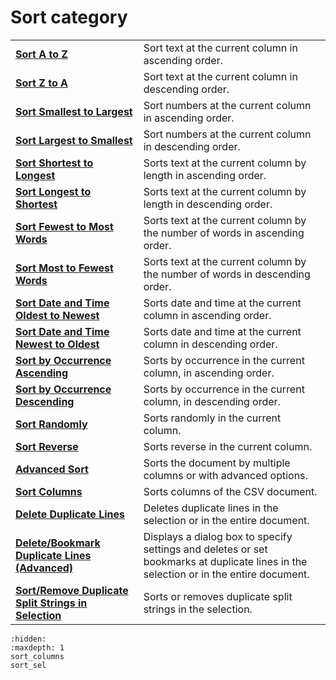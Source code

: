 # Sort category

|     |     |
| --- | --- |
| [**Sort A to Z**](../edit/sort_text_a) | Sort text at the current column in ascending order. |
| [**Sort Z to A**](../edit/sort_text_d) | Sort text at the current column in descending order. |
| [**Sort Smallest to Largest**](../edit/sort_num_a) | Sort numbers at the current column in ascending order. |
| [**Sort Largest to Smallest**](../edit/sort_num_d) | Sort numbers at the current column in descending order. |
| [**Sort Shortest to Longest**](../edit/sort_length_a) | Sorts text at the current column by length in ascending order. |
| [**Sort Longest to Shortest**](../edit/sort_length_d) | Sorts text at the current column by length in descending order. |
| [**Sort Fewest to Most Words**](../edit/sort_words_a) | Sorts text at the current column by the number of words in ascending order. |
| [**Sort Most to Fewest Words**](../edit/sort_words_d) | Sorts text at the current column by the number of words in descending order. |
| [**Sort Date and Time Oldest to Newest**](../edit/sort_date_a) | Sorts date and time at the current column in ascending order. |
| [**Sort Date and Time Newest to Oldest**](../edit/sort_date_d) | Sorts date and time at the current column in descending order. |
| [**Sort by Occurrence Ascending**](../edit/sort_occurrence_a) | Sorts by occurrence in the current column, in ascending order. |
| [**Sort by Occurrence Descending**](../edit/sort_occurrence_d) | Sorts by occurrence in the current column, in descending order. |
| [**Sort Randomly**](../edit/sort_random) | Sorts randomly in the current column. |
| [**Sort Reverse**](../edit/sort_reverse) | Sorts reverse in the current column. |
| [**Advanced Sort**](../edit/sort_multi) | Sorts the document by multiple columns or with advanced options. |
| [**Sort Columns**](sort_columns) | Sorts columns of the CSV document. |
| **[Delete Duplicate Lines](../edit/delete_duplicate)** | Deletes duplicate lines in the selection or in the entire document. |
| **[Delete/Bookmark Duplicate Lines (Advanced)](../edit/delete_duplicate_advanced)** | Displays a dialog box to specify settings and deletes or set bookmarks at duplicate lines in the selection or in the entire document. |
| [**Sort/Remove Duplicate Split Strings in Selection**](sort_sel) | Sorts or removes duplicate split strings in the selection. |


```{toctree}
:hidden:
:maxdepth: 1
sort_columns
sort_sel
```
